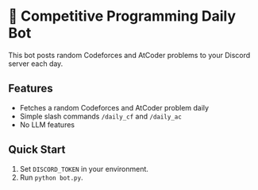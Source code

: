 # 🤖 Competitive Programming Daily Bot

This bot posts random Codeforces and AtCoder problems to your Discord server each day.

## Features
- Fetches a random Codeforces and AtCoder problem daily
- Simple slash commands `/daily_cf` and `/daily_ac`
- No LLM features

## Quick Start
1. Set `DISCORD_TOKEN` in your environment.
2. Run `python bot.py`.
